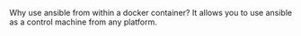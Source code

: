 Why use ansible from within a docker container?
It allows you to use ansible as a control machine from any platform. 

